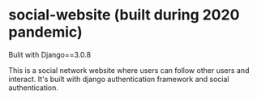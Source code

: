 # social-website (built during 2020 pandemic)
Bulit with Django==3.0.8

This is a social network website where users can follow other users and interact. It's built with django authentication framework and social authentication.
